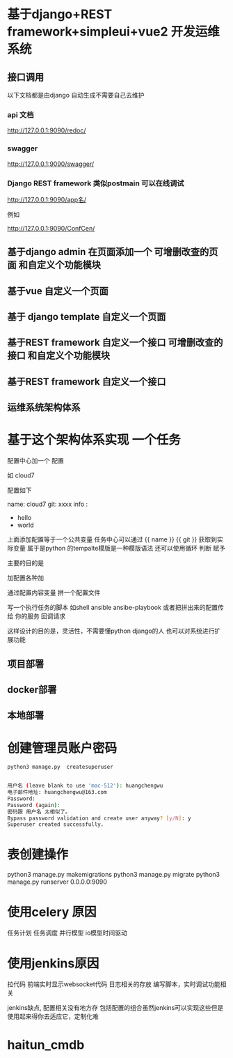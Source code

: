 # 基于django+REST framework+simpleui+vue2 开发运维系统

## 接口调用
以下文档都是由django 自动生成不需要自己去维护

###  api 文档  
http://127.0.0.1:9090/redoc/

###  swagger  
http://127.0.0.1:9090/swagger/


###   Django REST framework  类似postmain 可以在线调试

http://127.0.0.1:9090/app名/

例如

http://127.0.0.1:9090/ConfCen/ 




## 基于django admin 在页面添加一个 可增删改查的页面 和自定义个功能模块


## 基于vue 自定义一个页面

## 基于 django template 自定义一个页面


## 基于REST framework 自定义一个接口 可增删改查的接口 和自定义个功能模块

## 基于REST framework  自定义一个接口



## 运维系统架构体系


# 基于这个架构体系实现 一个任务
配置中心加一个 配置

如 cloud7

配置如下

name: cloud7
git: xxxx
info : 
- hello 
- world 



上面添加配置等于一个公共变量  任务中心可以通过 {{ name  }}  {{ git }} 获取到实际变量   属于是python 的tempalte模版是一种模版语法   还可以使用循环 判断 赋予 


主要的目的是

加配置各种加




通过配置内容变量 拼一个配置文件



写一个执行任务的脚本
如shell  ansible  ansibe-playbook 或者把拼出来的配置传给 你的服务 回调请求 


这样设计的目的是，灵活性，不需要懂python django的人 也可以对系统进行扩展功能





## 项目部署
## docker部署
## 本地部署




# 创建管理员账户密码
```bash
python3 manage.py  createsuperuser 


用户名 (leave blank to use 'mac-512'): huangchengwu
电子邮件地址: huangchengwu@163.com
Password: 
Password (again): 
密码跟 用户名 太相似了。
Bypass password validation and create user anyway? [y/N]: y
Superuser created successfully.
```


# 表创建操作
python3 manage.py  makemigrations
python3 manage.py  migrate 
python3 manage.py runserver 0.0.0.0:9090


# 使用celery 原因

任务计划
任务调度
并行模型
io模型时间驱动



# 使用jenkins原因

拉代码
前端实时显示websocket代码
日志相关的存放
编写脚本，实时调试功能相关




jenkins缺点, 配置相关没有地方存 包括配置的组合虽然jenkins可以实现这些但是使用起来得你去适应它，定制化难

# haitun_cmdb
